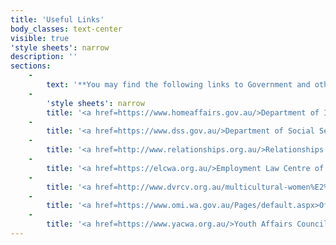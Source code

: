 ```yaml
---
title: 'Useful Links'
body_classes: text-center
visible: true
'style sheets': narrow
description: ''
sections:
    -
        text: '**You may find the following links to Government and other non-profit organisations useful.**'
    -
        'style sheets': narrow
        title: '<a href=https://www.homeaffairs.gov.au/>Department of Immigration and Border Protection</a>'
    -
        title: '<a href=https://www.dss.gov.au/>Department of Social Services</a>'
    -
        title: '<a href=http://www.relationships.org.au/>Relationships Australia</a>'
    -
        title: '<a href=https://elcwa.org.au/>Employment Law Centre of WA (Inc)</a>'
    -
        title: '<a href=http://www.dvrcv.org.au/multicultural-women%E2%80%99s-advocacy-service>Multicultural Women''s Advocacy Services</a>'
    -
        title: '<a href=https://www.omi.wa.gov.au/Pages/default.aspx>Office of Multicultural Interests</a>'
    -
        title: '<a href=https://www.yacwa.org.au/>Youth Affairs Council of Western Australia</a>'
---
```


